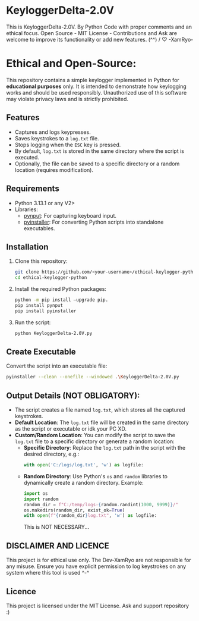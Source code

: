 # KeyloggerDelta-2.0V
This is KeyloggerDelta-2.0V. By Python Code with proper comments and an ethical focus. Open Source - MIT License - Contributions and Ask are welcome to improve its functionality or add new features. (^^) / ♡ -XamRyo-

# Ethical and Open-Source:

This repository contains a simple keylogger implemented in Python for **educational purposes** only. It is intended to demonstrate how keylogging works and should be used responsibly. Unauthorized use of this software may violate privacy laws and is strictly prohibited.

## Features
- Captures and logs keypresses.
- Saves keystrokes to a `log.txt` file.
- Stops logging when the `ESC` key is pressed.
- By default, `log.txt` is stored in the same directory where the script is executed. 
- Optionally, the file can be saved to a specific directory or a random location (requires modification).

## Requirements
- Python 3.13.1 or any V2>
- Libraries:
  - [pynput](https://pypi.org/project/pynput/): For capturing keyboard input.
  - [pyinstaller](https://pypi.org/project/pyinstaller/): For converting Python scripts into standalone executables.

## Installation
1. Clone this repository:
    ```bash
    git clone https://github.com/<your-username>/ethical-keylogger-python.git
    cd ethical-keylogger-python
    ```

2. Install the required Python packages:
    ```bash
    python -m pip install –upgrade pip.
    pip install pynput
    pip install pyinstaller
    ```

3. Run the script:
    ```bash
    python KeyloggerDelta-2.0V.py
    ```

## Create Executable
Convert the script into an executable file:
```bash
pyinstaller --clean --onefile --windowed .\KeyloggerDelta-2.0V.py
```

## Output Details (NOT OBLIGATORY):
- The script creates a file named `log.txt`, which stores all the captured keystrokes.
- **Default Location**: The `log.txt` file will be created in the same directory as the script or executable or idk your PC XD.
- **Custom/Random Location**: You can modify the script to save the `log.txt` file to a specific directory or generate a random location:
    - **Specific Directory**:
      Replace the `log.txt` path in the script with the desired directory, e.g.:
      ```python
      with open('C:/logs/log.txt', 'w') as logfile:
      ```
    - **Random Directory**:
      Use Python's `os` and `random` libraries to dynamically create a random directory. Example:
      ```python
      import os
      import random
      random_dir = f"C:/temp/logs-{random.randint(1000, 9999)}/"
      os.makedirs(random_dir, exist_ok=True)
      with open(f"{random_dir}log.txt", 'w') as logfile:
      ```
      This is NOT NECESSARY...

## DISCLAIMER AND LICENCE
This project is for ethical use only. The Dev-XamRyo are not responsible for any misuse. Ensure you have explicit permission to log keystrokes on any system where this tool is used ^-^

## Licence
This project is licensed under the MIT License. Ask and support repository :)
